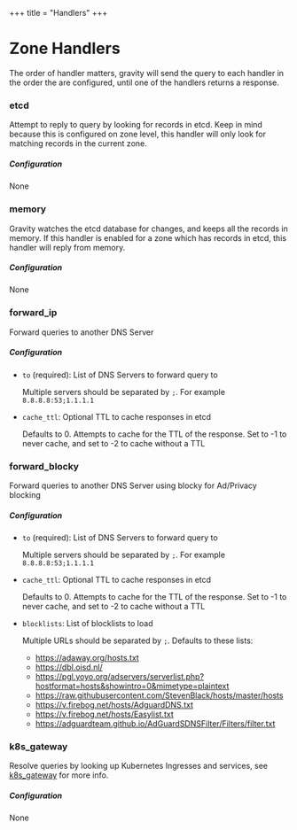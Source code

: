 +++
title = "Handlers"
+++

# Zone Handlers

The order of handler matters, gravity will send the query to each handler in the order the are configured, until one of the handlers returns a response.

### etcd

Attempt to reply to query by looking for records in etcd. Keep in mind because this is configured on zone level, this handler will only look for matching records in the current zone.

##### Configuration

None

### memory

Gravity watches the etcd database for changes, and keeps all the records in memory. If this handler is enabled for a zone which has records in etcd, this handler will reply from memory.

##### Configuration

None

### forward_ip

Forward queries to another DNS Server

##### Configuration

- `to` (required): List of DNS Servers to forward query to

    Multiple servers should be separated by `;`. For example `8.8.8.8:53;1.1.1.1`

- `cache_ttl`: Optional TTL to cache responses in etcd

    Defaults to 0. Attempts to cache for the TTL of the response.
    Set to -1 to never cache, and set to -2 to cache without a TTL

### forward_blocky

Forward queries to another DNS Server using blocky for Ad/Privacy blocking

##### Configuration

- `to` (required): List of DNS Servers to forward query to

    Multiple servers should be separated by `;`. For example `8.8.8.8:53;1.1.1.1`

- `cache_ttl`: Optional TTL to cache responses in etcd

    Defaults to 0. Attempts to cache for the TTL of the response.
    Set to -1 to never cache, and set to -2 to cache without a TTL

- `blocklists`: List of blocklists to load

    Multiple URLs should be separated by `;`. Defaults to these lists:

    - https://adaway.org/hosts.txt
    - https://dbl.oisd.nl/
    - https://pgl.yoyo.org/adservers/serverlist.php?hostformat=hosts&showintro=0&mimetype=plaintext
    - https://raw.githubusercontent.com/StevenBlack/hosts/master/hosts
    - https://v.firebog.net/hosts/AdguardDNS.txt
    - https://v.firebog.net/hosts/Easylist.txt
    - https://adguardteam.github.io/AdGuardSDNSFilter/Filters/filter.txt

### k8s_gateway

Resolve queries by looking up Kubernetes Ingresses and services, see [k8s_gateway](https://github.com/ori-edge/k8s_gateway) for more info.

##### Configuration

None
